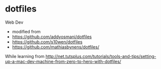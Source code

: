 dotfiles
========

Web Dev

- modified from 
 - https://github.com/addyosmani/dotfiles
 - https://github.com/s10wen/dotfiles
 - https://github.com/mathiasbynens/dotfiles/

While learning from http://net.tutsplus.com/tutorials/tools-and-tips/setting-up-a-mac-dev-machine-from-zero-to-hero-with-dotfiles/

